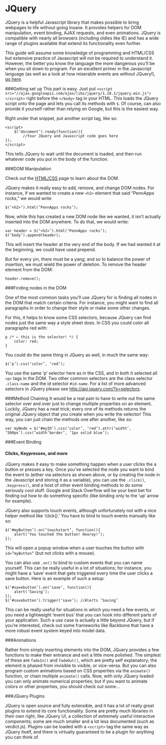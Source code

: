 JQuery
======

JQuery is a helpful Javascript library that makes possible to bring webpages to life without going insane. It provides helpers for DOM manipulation, event binding, AJAX requests, and even animations. JQuery is compatible with nearly all browsers (including oldies like IE) and has a wide range of plugins available that extend its functionality even further.

This guide will assume some knowledge of programming and HTML/CSS but extensive practice of Javascript will not be required to understand it. However, the better you know the language the more dangerous you’ll be when you sit down to program. For an excellent primer in the Javascript language (as well as a look at how miserable events are without JQuery!), [go here](http://eloquentjavascript.net/).

###Getting set up
This part is easy. Just put 
`<script src="//ajax.googleapis.com/ajax/libs/jquery/1.10.1/jquery.min.js"></script>`
right before the `</body>` tag in your HTML. This loads the JQuery script onto the page and lets you call its methods with `$`. Of course, can also provide it yourself rather than relying on Google, but this is the easiest way.

Right under that snippet, put another script tag, like so: 

    <script>
        $(‘document’).ready(function(){
            //Your JQuery and Javascript code goes here
    }); 
    </script>

This tells JQuery to wait until the document is loaded, and then run whatever code you put in the body of the function.


###DOM Manipulation

Check out the [HTML/CSS](./css.html) page to learn about the DOM.

JQuery makes it really easy to add, remove, and change DOM nodes. For instance, if we wanted to create a new `<h2>` element that said “PennApps rocks,” we would write

    $(‘<h2>’).html(‘PennApps rocks’); 
    
Now, while this has created a new DOM node like we wanted, it isn’t actually inserted into the DOM anywhere. To do that, we would write:

    var header = $(‘<h2>’).html(‘PennApps rocks’); 
    $(‘body’).append(header);

This will insert the header at the very end of the body. If we had wanted it at the beginning, we could have used prepend. 

But for every yin, there must be a yang; and so to balance the power of insertion, we must wield the power of deletion. To remove the header element from the DOM: 

    header.remove();

###Finding nodes in the DOM

One of the most common tasks you’ll use JQuery for is finding all nodes in the DOM that match certain criteria. For instance, you might want to find all paragraphs in order to change their style or make some other changes.

For this, it helps to know some CSS selectors, because JQuery can find nodes just the same way a style sheet does. In CSS you could color all paragraphs red with:

    p /* ← this is the selector! */ {
        color: red;
    }

You could do the same thing in JQuery as well, in much the same way: 

    $(‘p’).css(‘color’, ‘red’);

You use the same ‘p’ selector here as in the CSS, and in both it selected all `<p>` tags in the DOM. Two other common selectors are the class selector `.class-name` and the id selector `#id-name`. For a list of more advanced selectors in JQuery please see http://api.jquery.com/?s=selectors.

###Method Chaining
It would be a real pain to have to write out the same selector over and over just to change multiple properties on an element. Luckily, JQuery has a neat trick; every one of its methods returns the original JQuery object that you create when you write the selector! This way, you can just chain the methods one after another, like so:

    var myNode = $(‘#myID’).css(‘color’, ‘red’).attr(‘width’, ‘500px’).css(‘width’border’, ‘1px solid blue’); 

###Event Binding

#### Clicks, Keypresses, and more

JQuery makes it easy to make something happen when a user clicks the a button or presses a key. Once you’ve selected the node you want to bind the event to (either via selectors as shown above, or by creating the node in the Javascript and storing it as a variable), you can use the `.click()`, `.keypress()`, and a host of other event binding methods to do some seriously cool stuff. Google and Stack Overflow will be your best bet for finding out how to do something specific (like binding only to the ‘up’ arrow for example).

JQuery also supports touch events, although unfortunately not with a nice helper method like ‘click().’ You have to bind to touch events manually like so: 

    $(‘#myButton’).on(‘touchstart’, function(){
        alert(‘You touched the button! Hooray!’);
    });

This will open a popup window when a user touches the button with `id=”myButton”` (but not clicks with a mouse).

You can also use `.on()` to bind to custom events that you can name yourself. This can be really useful in a lot of situations; for instance, you might have a ‘save’ event that gets triggered every time the user clicks a save button. Here is an example of such a setup:

    $(‘#savebutton’).on(‘save’, function(){
        alert(‘Saving’);
    });
    $(‘#savebutton’).trigger(‘save’); //Alerts ‘Saving’

This can be really useful for situations in which you need a few events, or you need a lightweight ‘event bus’ that you can hook into different parts of your application. Such a use case is actually a little beyond JQuery, but if you’re interested, check out some frameworks like Backbone that have a more robust event system keyed into model data.


###Animations

Rather from simply inserting elements into the DOM, JQuery provides a few functions to make their entrance and exit a little more polished. The simplest of these are `fadeIn()` and `fadeOut()`, which are pretty self explanatory; the element is phased from invisible to visible, or vice-versa. But you can also program custom animations based on CSS properties via the `animate()` function, or chain multiple `animate()` calls. Now, with only JQuery loaded you can only animate numerical properties; but if you want to animate colors or other properties, you should check out some...

###JQuery Plugins

JQuery is open source and fully extensible, and it has a lot of really great plugins to extend its core functionality. Some are pretty much libraries in their own right, like JQuery UI, a collection of extremely useful interactive components; some are much smaller and a lot less documented (such as verdict.js). Plugins can be loaded with a `<script>` tag the same way as JQuery itself, and there is virtually guaranteed to be a plugin for anything you can think of. 
